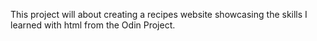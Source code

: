 This project will about creating a recipes website showcasing the skills I learned with html from the Odin Project.